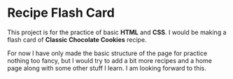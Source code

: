 # Recipe Flash Card
This project is for the practice of basic **HTML** and **CSS**. I would be making
a flash card of **Classic Chocolate Cookies** recipe.

For now I have only made the basic structure of the page for practice nothing too
fancy, but I would try to add a bit more recipes and a home page along with some
other stuff I learn. I am looking forward to this.

